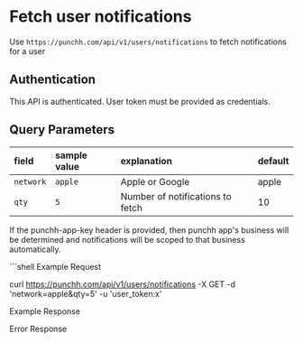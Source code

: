 # Fetch user notifications

<p>Use <code>https://punchh.com/api/v1/users/notifications</code> to fetch notifications for a user</p>
<h2><a aria-hidden="true" href="#authentication" class="anchor" id="user-content-authentication"><span class="octicon octicon-link"></span></a>Authentication</h2>
<p>This API is authenticated. User token must be provided as credentials.</p>
<h2><a aria-hidden="true" href="#query-parameters" class="anchor" id="user-content-query-parameters"><span class="octicon octicon-link"></span></a>Query Parameters</h2>
<table>
  <thead>
    <tr>
      <th align="left"><strong>field</strong></th>
      <th align="left"><strong>sample value</strong></th>
      <th align="left"><strong>explanation</strong></th>
      <th align="left"><strong>default</strong></th>
    </tr>
  </thead>
  <tbody>
    <tr>
      <td align="left"><code>network</code></td>
      <td align="left"><code>apple</code></td>
      <td align="left">Apple or Google</td>
      <td align="left">apple</td>
    </tr>
    <tr>
      <td align="left"><code>qty</code></td>
      <td align="left"><code>5</code></td>
      <td align="left">Number of notifications to fetch</td>
      <td align="left">10</td>
    </tr>
  </tbody>
</table>
<p>If the punchh-app-key header is provided, then punchh app's business will be determined and notifications will be scoped to that business automatically.</p>
```shell
Example Request

curl https://punchh.com/api/v1/users/notifications -X GET -d 'network=apple&amp;qty=5' -u 'user_token:x'

Example Response

Error Response
```
